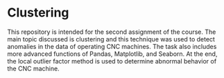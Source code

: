 # Clustering 
This repository is intended for the second assignment of the course. The main topic discussed is clustering and this technique was used to detect anomalies in the data of operating CNC machines. The task also includes more advanced functions of Pandas, Matplotlib, and Seaborn. At the end, the local outlier factor method is used to determine abnormal behavior of the CNC machine. 

